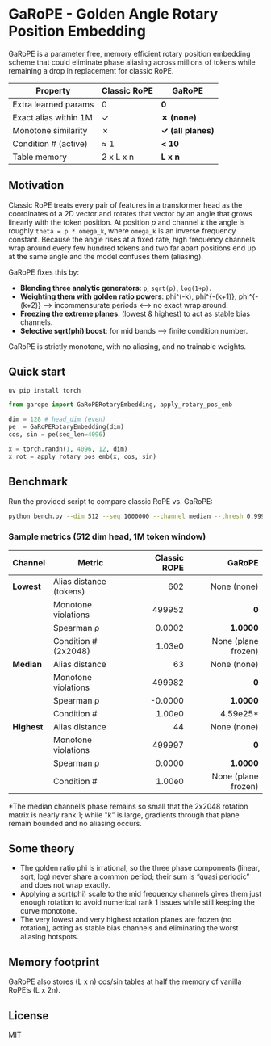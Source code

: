 # GaRoPE - Golden Angle Rotary Position Embedding

GaRoPE is a parameter free, memory efficient rotary position embedding
scheme that could eliminate phase aliasing across millions of tokens while
remaining a drop in replacement for classic RoPE.

| Property                 | Classic RoPE | GaRoPE |
| ------------------------ | ------------ | ------ |
| Extra learned params     | 0            | **0** |
| Exact alias within 1M   | ✓            | **✗ (none)** |
| Monotone similarity      | ✗            | **✓ (all planes)** |
| Condition # (active)     | ≈ 1          | **< 10** |
| Table memory             | 2 x L x n    | **L x n** |

## Motivation

Classic RoPE treats every pair of features in a transformer head as the
coordinates of a 2D vector and rotates that vector by an angle that grows
linearly with the token position. At position *p* and channel *k* the angle
is roughly `theta = p * omega_k`, where `omega_k` is an inverse frequency
constant. Because the angle rises at a fixed rate, high frequency channels
wrap around every few hundred tokens and two far apart positions end up at the
same angle and the model confuses them (aliasing).

GaRoPE fixes this by:

* **Blending three analytic generators**: `p`, `sqrt(p)`, `log(1+p)`.
* **Weighting them with golden ratio powers**: phi^(-k), phi^{-(k+1)}, phi^{-(k+2)}
  --> incommensurate periods <--> no exact wrap around.
* **Freezing the extreme planes**: (lowest & highest) to act as stable bias
  channels.
* **Selective sqrt(phi) boost**: for mid bands --> finite condition number.

GaRoPE is strictly monotone, with no aliasing, and no trainable weights.

## Quick start

```bash
uv pip install torch
```

```python
from garope import GaRoPERotaryEmbedding, apply_rotary_pos_emb

dim = 128 # head_dim (even)
pe  = GaRoPERotaryEmbedding(dim)
cos, sin = pe(seq_len=4096)

x = torch.randn(1, 4096, 12, dim)
x_rot = apply_rotary_pos_emb(x, cos, sin)
```

## Benchmark

Run the provided script to compare classic RoPE vs. GaRoPE:

```bash
python bench.py --dim 512 --seq 1000000 --channel median --thresh 0.999
```


### Sample metrics (512 dim head, 1M token window)

| Channel | Metric | Classic ROPE | GaRoPE |
|---------|--------|-------------:|--------:|
| **Lowest** | Alias distance (tokens) | 602 | None (none) |
|            | Monotone violations     | 499952 | **0** |
|            | Spearman ρ              | 0.0002 | **1.0000** |
|            | Condition # (2x2048)    | 1.03e0 | None (plane frozen) |
| **Median** | Alias distance          | 63 | None (none) |
|            | Monotone violations     | 499982 | **0** |
|            | Spearman ρ              | -0.0000 | **1.0000** |
|            | Condition #             | 1.00e0 | 4.59e25* |
| **Highest**| Alias distance          | 44 | None (none) |
|            | Monotone violations     | 499997 | **0** |
|            | Spearman ρ              | 0.0000 | **1.0000** |
|            | Condition #             | 1.00e0 | None (plane frozen) |

*The median channel’s phase remains so small that the 2x2048 rotation
matrix is nearly rank 1; while "k" is large, gradients through that plane
remain bounded and no aliasing occurs.

## Some theory

* The golden ratio phi is irrational, so the three phase components
  (linear, sqrt, log) never share a common period; their sum is
  “quasi periodic” and does not wrap exactly.
* Applying a sqrt(phi) scale to the mid frequency channels gives them just
  enough rotation to avoid numerical rank 1 issues while still keeping the
  curve monotone.
* The very lowest and very highest rotation planes are frozen (no rotation),
  acting as stable bias channels and eliminating the worst aliasing hotspots.

## Memory footprint

GaRoPE also stores (L x n) cos/sin tables at half the memory of vanilla RoPE’s
(L x 2n).

## License

MIT
